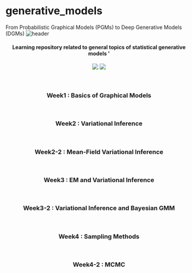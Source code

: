 # generative_models
From Probabilistic Graphical Models (PGMs) to Deep Generative Models (DGMs)
![header](https://capsule-render.vercel.app/api?type=waving&color=auto&height=200&section=header&text=Generative%20Models&fontSize=45&fontAlign=65&fontAlignY=35)


<div align="center">
	
<h4> Learning repository related to general topics of statistical generative models ' <h4/>
<img src="https://img.shields.io/badge/Python-3776AB?style=flat&logo=Python&logoColor=white" />
<img src="https://img.shields.io/badge/Torch-EE4C2C?style=flat&logo=PyTorch&logoColor=white" />
<br><br><br>

<h3>Week1 : Basics of Graphical Models</h3>
<br>
<h3>Week2 : Variational Inference</h3>
<br>
<h3>Week2-2 : Mean-Field Variational Inference</h3>
<br>
<h3>Week3 : EM and Variational Inference</h3>
<br>
<h3>Week3-2 : Variational Inference and Bayesian GMM</h3>
<br>
<h3>Week4 : Sampling Methods</h3>
<br>
<h3>Week4-2 : MCMC</h3>
<br>
<br><br><br>
